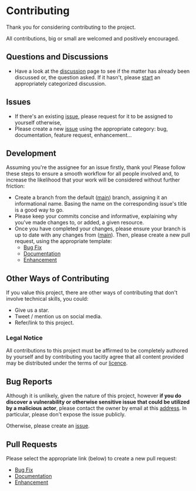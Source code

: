 # Contributing

Thank you for considering contributing to the project.

All contributions, big or small are welcomed and positively encouraged.

## Questions and Discussions

- Have a look at the [discussion](https://github.com/chrisdenman/test.learnyouahaskell.github.io/discussions) page to
  see if the matter has already been discussed or, the question asked. If it hasn't,
  please [start](https://github.com/chrisdenman/test.learnyouahaskell.github.io/discussions/new/choose) an appropriately
  categorized discussion.

## Issues

- If there's an existing [issue](https://github.com/chrisdenman/test.learnyouahaskell.github.io/issues), please request
  for it to be assigned to yourself otherwise,
- Please create a new [issue](https://github.com/chrisdenman/test.learnyouahaskell.github.io/issues/new/choose) using
  the appropriate category: bug, documentation, feature request, enhancement...

## Development

Assuming you're the assignee for an issue firstly, thank you! Please follow these steps to ensure a smooth workflow for
all people involved and, to increase the likelihood that your work will be considered without further friction:

- Create a branch from the default ([main]([https://github.com/chrisdenman/test.learnyouahaskell.github.io]))
  branch, assigning it an informational name. Basing the name on the corresponding issue's title is a good way to go.
- Please keep your commits concise and informative, explaining why you've made changes to, or added, a given resource.
- Once you have completed your changes, please ensure your branch is up to date with any changes
  from ([main]([https://github.com/chrisdenman/test.learnyouahaskell.github.io])). Then, please create a new pull
  request, using the appropriate template:
    - [Bug Fix](?quick_pull=1&expand=1&template=bug_fix_pull_request.md)
    - [Documentation](?quick_pull=1&expand=1&template=documentation_pull_request.md)
    - [Enhancement](?quick_pull=1&expand=1&template=enhancement_pull_request.md)

## Other Ways of Contributing

If you value this project, there are other ways of contributing that don't involve technical skills, you could:

* Give us a star.
* Tweet / mention us on social media.
* Refer/link to this project.

### Legal Notice

All contributions to this project must be affirmed to be completely authored by yourself and by contributing you
tacitly agree that all content provided may be distributed under the terms of our [licence](../LICENSE).

## Bug Reports

Although it is unlikely, given the nature of this project, however **if you do discover a vulnerability or otherwise
sensitive issue that could be utilized by a malicious actor**, please contact the owner by email at
this [address](email://chrisdenman@ceilingcat.co.uk). In particular, please don't expose the issue publicly.

Otherwise, please create an [issue](https://github.com/chrisdenman/test.learnyouahaskell.github.io/issues/new/choose).

## Pull Requests

Please select the appropriate link (below) to create a new pull request:

* [Bug Fix](?quick_pull=1&expand=1&template=bug_fix_pull_request_template.md)
* [Documentation](?quick_pull=1&expand=1&template=documentation_pull_request_template.md)
* [Enhancement](?quick_pull=1&expand=1&template=enhancement_pull_request_template.md)
